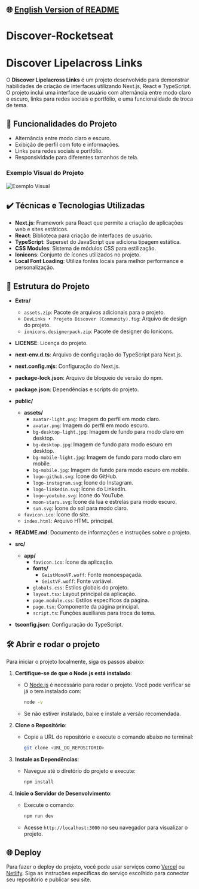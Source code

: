 ## 🌐 [English Version of README](README_EN.md)

# Discover-Rocketseat
# Discover Lipelacross Links

O **Discover Lipelacross Links** é um projeto desenvolvido para demonstrar habilidades de criação de interfaces utilizando Next.js, React e TypeScript. O projeto inclui uma interface de usuário com alternância entre modo claro e escuro, links para redes sociais e portfólio, e uma funcionalidade de troca de tema.

## 🔨 Funcionalidades do Projeto

- Alternância entre modo claro e escuro.
- Exibição de perfil com foto e informações.
- Links para redes sociais e portfólio.
- Responsividade para diferentes tamanhos de tela.

### Exemplo Visual do Projeto

![Exemplo Visual](public/assets/preview.png) <!-- Certifique-se de substituir o link da imagem pelo correto -->

## ✔️ Técnicas e Tecnologias Utilizadas

- **Next.js**: Framework para React que permite a criação de aplicações web e sites estáticos.
- **React**: Biblioteca para criação de interfaces de usuário.
- **TypeScript**: Superset do JavaScript que adiciona tipagem estática.
- **CSS Modules**: Sistema de módulos CSS para estilização.
- **Ionicons**: Conjunto de ícones utilizados no projeto.
- **Local Font Loading**: Utiliza fontes locais para melhor performance e personalização.

## 📁 Estrutura do Projeto

- **Extra/**
    - `assets.zip`: Pacote de arquivos adicionais para o projeto.
    - `DevLinks • Projeto Discover (Community).fig`: Arquivo de design do projeto.
    - `ionicons.designerpack.zip`: Pacote de designer do Ionicons.

- **LICENSE**: Licença do projeto.

- **next-env.d.ts**: Arquivo de configuração do TypeScript para Next.js.

- **next.config.mjs**: Configuração do Next.js.

- **package-lock.json**: Arquivo de bloqueio de versão do npm.

- **package.json**: Dependências e scripts do projeto.

- **public/**
    - **assets/**
        - `avatar-light.png`: Imagem do perfil em modo claro.
        - `avatar.png`: Imagem do perfil em modo escuro.
        - `bg-desktop-light.jpg`: Imagem de fundo para modo claro em desktop.
        - `bg-desktop.jpg`: Imagem de fundo para modo escuro em desktop.
        - `bg-mobile-light.jpg`: Imagem de fundo para modo claro em mobile.
        - `bg-mobile.jpg`: Imagem de fundo para modo escuro em mobile.
        - `logo-github.svg`: Ícone do GitHub.
        - `logo-instagram.svg`: Ícone do Instagram.
        - `logo-linkedin.svg`: Ícone do LinkedIn.
        - `logo-youtube.svg`: Ícone do YouTube.
        - `moon-stars.svg`: Ícone da lua e estrelas para modo escuro.
        - `sun.svg`: Ícone do sol para modo claro.
    - `favicon.ico`: Ícone do site.
    - `index.html`: Arquivo HTML principal.

- **README.md**: Documento de informações e instruções sobre o projeto.

- **src/**
    - **app/**
        - `favicon.ico`: Ícone da aplicação.
        - **fonts/**
            - `GeistMonoVF.woff`: Fonte monoespaçada.
            - `GeistVF.woff`: Fonte variável.
        - `globals.css`: Estilos globais do projeto.
        - `layout.tsx`: Layout principal da aplicação.
        - `page.module.css`: Estilos específicos da página.
        - `page.tsx`: Componente da página principal.
        - `script.ts`: Funções auxiliares para troca de tema.

- **tsconfig.json**: Configuração do TypeScript.

## 🛠️ Abrir e rodar o projeto

Para iniciar o projeto localmente, siga os passos abaixo:

1. **Certifique-se de que o Node.js está instalado**:
    - O [Node.js](https://nodejs.org/) é necessário para rodar o projeto. Você pode verificar se já o tem instalado com:

      ```bash
      node -v
      ```

    - Se não estiver instalado, baixe e instale a versão recomendada.

2. **Clone o Repositório**:
    - Copie a URL do repositório e execute o comando abaixo no terminal:

      ```bash
      git clone <URL_DO_REPOSITORIO>
      ```

3. **Instale as Dependências**:
    - Navegue até o diretório do projeto e execute:

      ```bash
      npm install
      ```

4. **Inicie o Servidor de Desenvolvimento**:
    - Execute o comando:

      ```bash
      npm run dev
      ```

    - Acesse `http://localhost:3000` no seu navegador para visualizar o projeto.

## 🌐 Deploy

Para fazer o deploy do projeto, você pode usar serviços como [Vercel](https://vercel.com/) ou [Netlify](https://www.netlify.com/). Siga as instruções específicas do serviço escolhido para conectar seu repositório e publicar seu site.
